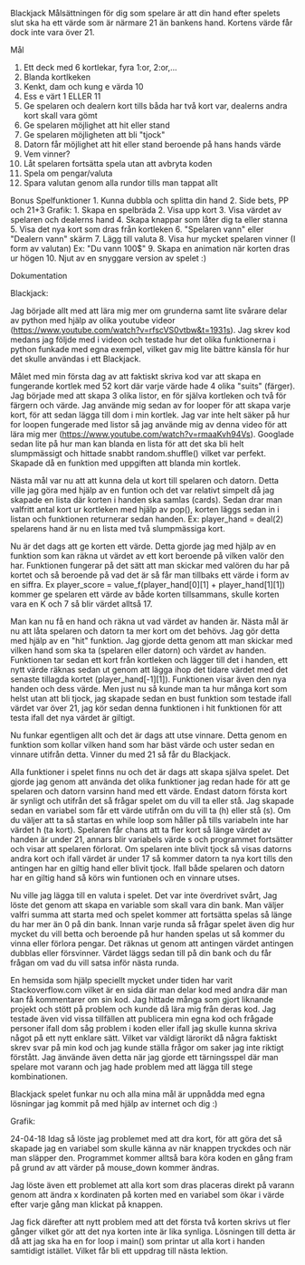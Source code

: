 Blackjack
Målsättningen för dig som spelare är att din hand efter spelets slut ska ha ett värde som är närmare 21 än bankens hand. Kortens värde får dock inte vara över 21.

Mål
  1. Ett deck med 6 kortlekar, fyra 1:or, 2:or,...
  2. Blanda kortlkeken
  3. Kenkt, dam och kung e värda 10
  4. Ess e värt 1 ELLER 11
  5. Ge spelaren och dealern kort tills båda har två kort var, dealerns andra kort skall vara gömt
  6. Ge spelaren möjlighet att hit eller stand
  7. Ge spelaren möjligheten att bli "tjock"
  8. Datorn får möjlighet att hit eller stand beroende på hans hands värde
  9. Vem vinner?
  10. Låt spelaren fortsätta spela utan att avbryta koden
  11. Spela om pengar/valuta
  12. Spara valutan genom alla rundor tills man tappat allt

Bonus
  Spelfunktioner
    1. Kunna dubbla och splitta din hand 
    2. Side bets, PP och 21+3
  Grafik:
    1. Skapa en spelbräda
    2. Visa upp kort 
    3. Visa värdet av spelaren och dealerns hand 
    4. Skapa knappar som låter dig ta eller stanna
    5. Visa det nya kort som dras från kortleken 
    6. "Spelaren vann" eller "Dealern vann" skärm
    7. Lägg till valuta
    8. Visa hur mycket spelaren vinner (I form av valutan) Ex: "Du vann 100$"
    9. Skapa en animation när korten dras ur högen
    10. Njut av en snyggare version av spelet :)


Dokumentation

Blackjack:

Jag började allt med att lära mig mer om grunderna samt lite svårare delar av python med hjälp av olika youtube videor (https://www.youtube.com/watch?v=rfscVS0vtbw&t=1931s). Jag skrev kod medans jag följde med i videon och testade hur det olika funktionerna i python funkade med egna exempel, vilket gav mig lite bättre känsla för hur det skulle användas i ett Blackjack. 

Målet med min första dag av att faktiskt skriva kod var att skapa en fungerande kortlek med 52 kort där varje värde hade 4 olika "suits" (färger). Jag började med att skapa 3 olika listor, en för själva kortleken och två för färgern och värde. Jag använde mig sedan av for looper för att skapa varje kort, för att sedan lägga till dom i min kortlek. Jag var inte helt säker på hur for loopen fungerade med listor så jag använde mig av denna video för att lära mig mer (https://www.youtube.com/watch?v=rmaaKvh94Vs).
Googlade sedan lite på hur man kan blanda en lista för att det ska bli helt slumpmässigt och hittade snabbt random.shuffle() vilket var perfekt. Skapade då en funktion med uppgiften att blanda min kortlek.

Nästa mål var nu att att kunna dela ut kort till spelaren och datorn. Detta ville jag göra med hjälp av en funtion och det var relativt simpelt då jag skapade en lista där korten i handen ska samlas (cards). Sedan drar man valfritt antal kort ur kortleken med hjälp av pop(), korten läggs sedan in i listan och funktionen returnerar sedan handen. Ex: player_hand = deal(2) spelarens hand är nu en lista med två slumpmässiga kort.
 
Nu är det dags att ge korten ett värde. Detta gjorde jag med hjälp av en funktion som kan räkna ut värdet av ett kort beroende på vilken valör den har. Funktionen fungerar på det sätt att man skickar med valören du har på kortet och så beroende på vad det är så får man tillbaks ett värde i form av en siffra. Ex player_score = value_f(player_hand[0][1] + player_hand[1][1]) kommer ge spelaren ett värde av både korten tillsammans, skulle korten vara en K och 7 så blir värdet alltså 17.

Man kan nu få en hand och räkna ut vad värdet av handen är. Nästa mål är nu att låta spelaren och datorn ta mer kort om det behövs. Jag gör detta med hjälp av en "hit" funktion. Jag gjorde detta genom att man skickar med vilken hand som ska ta (spelaren eller datorn) och värdet av handen. Funktionen tar sedan ett kort från kortleken och lägger till det i handen, ett nytt värde räknas sedan ut genom att lägga ihop det tidare värdet med det senaste tillagda kortet (player_hand[-1][1]). Funktionen visar även den nya handen och dess värde. 
Men just nu så kunde man ta hur många kort som helst utan att bli tjock, jag skapade sedan en bust funktion som testade ifall värdet var över 21, jag kör sedan denna funktionen i hit funktionen för att testa ifall det nya värdet är giltigt. 

Nu funkar egentligen allt och det är dags att utse vinnare. Detta genom en funktion som kollar vilken hand som har bäst värde och uster sedan en vinnare utifrån detta. Vinner du med 21 så får du Blackjack. 

Alla funktioner i spelet finns nu och det är dags att skapa själva spelet. Det gjorde jag genom att använda det olika funktioner jag redan hade för att ge spelaren och datorn varsinn hand med ett värde. Endast datorn första kort är synligt och utifrån det så frågar spelet om du vill ta eller stå. Jag skapade sedan en variabel som får ett värde utifrån om du vill ta (h) eller stå (s). Om du väljer att ta så startas en while loop som håller på tills variabeln inte har värdet h (ta kort). Spelaren får chans att ta fler kort så länge värdet av handen är under 21, annars blir variabels värde s och programmet fortsätter och visar att spelaren förlorat. Om spelaren inte blivit tjock så visas datorns andra kort och ifall värdet är under 17 så kommer datorn ta nya kort tills den antingen har en giltig hand eller blivit tjock. Ifall både spelaren och datorn har en giltig hand så körs win funtionen och en vinnare utses. 

Nu ville jag lägga till en valuta i spelet. Det var inte överdrivet svårt, Jag löste det genom att skapa en variable som skall vara din bank. Man väljer valfri summa att starta med och spelet kommer att fortsätta spelas så länge du har mer än 0 på din bank. Innan varje runda så frågar spelet även dig hur mycket du vill betta och beroende på hur handen spelas ut så kommer du vinna eller förlora pengar. Det räknas ut genom att antingen värdet antingen dubblas eller försvinner. Värdet läggs sedan till på din bank och du får frågan om vad du vill satsa inför nästa runda.

En hemsida som hjälp speciellt mycket under tiden har varit Stackoverflow.com vilket är en sida där man delar kod med andra där man kan få kommentarer om sin kod. Jag hittade många som gjort liknande projekt och stött på problem och kunde då lära mig från deras kod. Jag testade även vid vissa tillfällen att publicera min egna kod och frågade personer ifall dom såg problem i koden eller ifall jag skulle kunna skriva något på ett nytt enklare sätt. Vilket var väldigt lärorikt då några faktiskt skrev svar på min kod och jag kunde ställa frågor om saker jag inte riktigt förstått.
Jag änvände även detta när jag gjorde ett tärningsspel där man spelare mot varann och jag hade problem med att lägga till stege kombinationen.

Blackjack spelet funkar nu och alla mina mål är uppnådda med egna lösningar jag kommit på med hjälp av internet och dig :)



Grafik:


24-04-18
Idag så löste jag problemet med att dra kort, för att göra det så skapade jag en variabel som skulle känna av när knappen tryckdes och när man släpper den. Programmet kommer alltså bara köra koden en gång fram på grund av att värder på mouse_down kommer ändras. 

Jag löste även ett problemet att alla kort som dras placeras direkt på varann genom att ändra x kordinaten på korten med en variabel som ökar i värde efter varje gång man klickat på knappen. 

Jag fick därefter att nytt problem med att det första två korten skrivs ut fler gånger vilket gör att det nya korten inte är lika synliga. Lösningen till detta är då att jag ska ha en for loop i main() som printar ut alla kort i handen samtidigt istället. Vilket får bli ett uppdrag till nästa lektion.